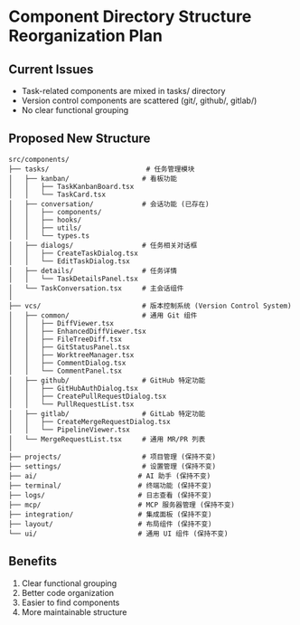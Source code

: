 # Component Directory Structure Reorganization Plan

## Current Issues
- Task-related components are mixed in tasks/ directory
- Version control components are scattered (git/, github/, gitlab/)
- No clear functional grouping

## Proposed New Structure

```
src/components/
├── tasks/                        # 任务管理模块
│   ├── kanban/                  # 看板功能
│   │   ├── TaskKanbanBoard.tsx
│   │   └── TaskCard.tsx
│   ├── conversation/            # 会话功能 (已存在)
│   │   ├── components/
│   │   ├── hooks/
│   │   ├── utils/
│   │   └── types.ts
│   ├── dialogs/                 # 任务相关对话框
│   │   ├── CreateTaskDialog.tsx
│   │   └── EditTaskDialog.tsx
│   ├── details/                 # 任务详情
│   │   └── TaskDetailsPanel.tsx
│   └── TaskConversation.tsx     # 主会话组件
│
├── vcs/                         # 版本控制系统 (Version Control System)
│   ├── common/                  # 通用 Git 组件
│   │   ├── DiffViewer.tsx
│   │   ├── EnhancedDiffViewer.tsx
│   │   ├── FileTreeDiff.tsx
│   │   ├── GitStatusPanel.tsx
│   │   ├── WorktreeManager.tsx
│   │   ├── CommentDialog.tsx
│   │   └── CommentPanel.tsx
│   ├── github/                  # GitHub 特定功能
│   │   ├── GitHubAuthDialog.tsx
│   │   ├── CreatePullRequestDialog.tsx
│   │   └── PullRequestList.tsx
│   ├── gitlab/                  # GitLab 特定功能
│   │   ├── CreateMergeRequestDialog.tsx
│   │   └── PipelineViewer.tsx
│   └── MergeRequestList.tsx     # 通用 MR/PR 列表
│
├── projects/                    # 项目管理 (保持不变)
├── settings/                    # 设置管理 (保持不变)
├── ai/                         # AI 助手 (保持不变)
├── terminal/                   # 终端功能 (保持不变)
├── logs/                       # 日志查看 (保持不变)
├── mcp/                        # MCP 服务器管理 (保持不变)
├── integration/                # 集成面板 (保持不变)
├── layout/                     # 布局组件 (保持不变)
└── ui/                         # 通用 UI 组件 (保持不变)
```

## Benefits
1. Clear functional grouping
2. Better code organization
3. Easier to find components
4. More maintainable structure